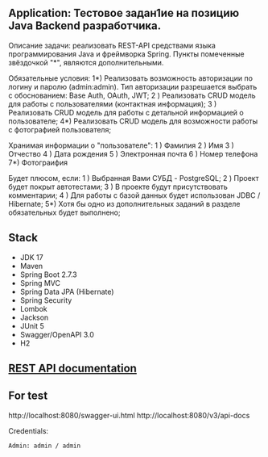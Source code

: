 ## Application: Тестовое задан1ие на позицию Java Backend разработчика.

Описание задачи:
реализовать REST-API средствами языка программирования Java и фреймворка Spring.
Пункты помеченные звёздочкой "*", являются дополнительными.

Обязательные условия:
1*) Реализовать возможность авторизации по логину и паролю (admin:admin). Тип авторизации разрешается выбрать с обоснованием: Base Auth, OAuth, JWT;
2 ) Реализовать CRUD модель для работы с пользователями (контактная информация);
3 ) Реализовать CRUD модель для работы с детальной информацией о пользователе;
4*) Реализовать CRUD модель для возможности работы с фотографией пользователя;

Хранимая информации о "пользователе":
1 ) Фамилия 2 ) Имя 3 ) Отчество 4 ) Дата рождения 5 ) Электронная почта 6 ) Номер телефона 7*) Фотограифия

Будет плюсом, если:
1 ) Выбранная Вами СУБД - PostgreSQL;
2 ) Проект будет покрыт автотестами;
3 ) В проекте будут присутствовать комментарии;
4 ) Для работы с базой данных будет использован JDBC / Hibernate;
5*) Хотя бы одно из дополнительных заданий в разделе обязательных будет выполнено;

## Stack
- JDK 17
- Maven
- Spring Boot 2.7.3
- Spring MVC
- Spring Data JPA (Hibernate)
- Spring Security
- Lombok
- Jackson
- JUnit 5
- Swagger/OpenAPI 3.0
- H2

## [REST API documentation](https://github.com/Nikita210787/user_information)

## For test

http://localhost:8080/swagger-ui.html
http://localhost:8080/v3/api-docs

Credentials:

```
Admin: admin / admin
```
